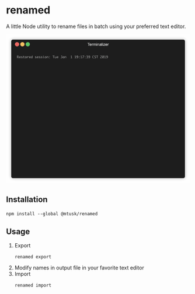 # renamed

A little Node utility to rename files in batch using your preferred text editor.

![demo](docs/demo.gif)

## Installation

```shell
npm install --global @mtusk/renamed
```

## Usage

1. Export
   ```shell
   renamed export
   ```
2. Modify names in output file in your favorite text editor
3. Import
   ```shell
   renamed import
   ```
